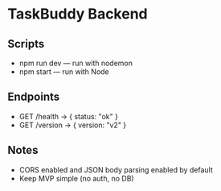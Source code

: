 # TaskBuddy Backend

## Scripts
- npm run dev — run with nodemon
- npm start — run with Node

## Endpoints
- GET /health → { status: "ok" }
- GET /version → { version: "v2" }

## Notes
- CORS enabled and JSON body parsing enabled by default
- Keep MVP simple (no auth, no DB)

